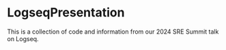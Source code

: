 # LogseqPresentation
This is a collection of code and information from our 2024 SRE Summit talk on Logseq.
